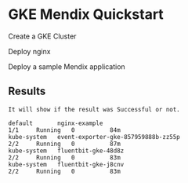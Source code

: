 
# GKE Mendix Quickstart


Create a GKE Cluster

Deploy nginx

Deploy a sample Mendix application



## Results

    It will show if the result was Successful or not.
   
    default       nginx-example                                                    1/1     Running   0          84m
    kube-system   event-exporter-gke-857959888b-zz55p                              2/2     Running   0          87m
    kube-system   fluentbit-gke-48d8z                                              2/2     Running   0          83m
    kube-system   fluentbit-gke-j8cnv                                              2/2     Running   0          83m

